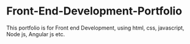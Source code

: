 # Front-End-Development-Portfolio
This portfolio is for Front end Development, using html, css, javascript, Node js, Angular js etc. 
